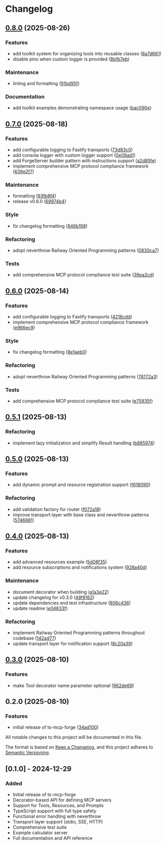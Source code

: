 # Changelog

## [0.8.0](https://github.com/lrangell/ts-mcp-forge/compare/v0.7.0...v0.8.0) (2025-08-26)

### Features

- add toolkit system for organizing tools into reusable classes ([8a7d661](https://github.com/lrangell/ts-mcp-forge/commit/8a7d6613ac62130f1a6fcd8fdfd6ae473fcf4613))
- disable pino when custom logger is provided ([8b1b7eb](https://github.com/lrangell/ts-mcp-forge/commit/8b1b7eb3ab888f61a4ba6a10fda0badd1088d508))

### Maintenance

- linting and formatting ([91bd95f](https://github.com/lrangell/ts-mcp-forge/commit/91bd95f65a1c4f59a4a9b338eb0508d053afeaca))

### Documentation

- add toolkit examples demonstrating namespace usage ([bac090e](https://github.com/lrangell/ts-mcp-forge/commit/bac090ebf7ec48d6202db7b416f81d23a2a40319))

## [0.7.0](https://github.com/lrangell/ts-mcp-forge/compare/v0.5.1...v0.7.0) (2025-08-18)

### Features

- add configurable logging to Fastify transports ([73d83c0](https://github.com/lrangell/ts-mcp-forge/commit/73d83c03fa276333fd24535d5cf28bfe98854429))
- add consola logger with custom logger support ([0e08ad1](https://github.com/lrangell/ts-mcp-forge/commit/0e08ad18b29ff69db8ddfb6118c4be6d06f0b124))
- add ForgeServer builder pattern with instructions support ([a2d85fe](https://github.com/lrangell/ts-mcp-forge/commit/a2d85fe63e83007ce5c2b1af377a695483063567))
- implement comprehensive MCP protocol compliance framework ([638e2f7](https://github.com/lrangell/ts-mcp-forge/commit/638e2f719c447ead27a5843a04f3378a1d8bf20d))

### Maintenance

- formatting ([93fb8f4](https://github.com/lrangell/ts-mcp-forge/commit/93fb8f49495a935af19f7218b97003204bef02c1))
- release v0.6.0 ([69974b4](https://github.com/lrangell/ts-mcp-forge/commit/69974b4b7834ada6f5c40239835b5f17a65726c6))

### Style

- fix changelog formatting ([846b198](https://github.com/lrangell/ts-mcp-forge/commit/846b198708e1ce3a839636c811bb8ee4827b117a))

### Refactoring

- adopt neverthrow Railway Oriented Programming patterns ([0830ca7](https://github.com/lrangell/ts-mcp-forge/commit/0830ca79aaafe27efb545bed5c86f4bf80d2db33))

### Tests

- add comprehensive MCP protocol compliance test suite ([39ea2cd](https://github.com/lrangell/ts-mcp-forge/commit/39ea2cdfdf0b00e6a4d00727f729ff950ee5836f))

## [0.6.0](https://github.com/lrangell/ts-mcp-forge/compare/v0.5.1...v0.6.0) (2025-08-14)

### Features

- add configurable logging to Fastify transports ([4218cdd](https://github.com/lrangell/ts-mcp-forge/commit/4218cdd80cdfeb6e9aea733e3f3e4e5d186a9794))
- implement comprehensive MCP protocol compliance framework ([e966ec9](https://github.com/lrangell/ts-mcp-forge/commit/e966ec99db2d3397fffa4bf91da538c9baa28a1f))

### Style

- fix changelog formatting ([8e1aeb0](https://github.com/lrangell/ts-mcp-forge/commit/8e1aeb01468fa23824d39b451afa11b2e1316dbc))

### Refactoring

- adopt neverthrow Railway Oriented Programming patterns ([78172a3](https://github.com/lrangell/ts-mcp-forge/commit/78172a329fe10709071feb1358a31d9dbda29f14))

### Tests

- add comprehensive MCP protocol compliance test suite ([e75935f](https://github.com/lrangell/ts-mcp-forge/commit/e75935f1fd0df082486fae2e357d2b5b32ff615b))

## [0.5.1](https://github.com/lrangell/ts-mcp-forge/compare/v0.5.0...v0.5.1) (2025-08-13)

### Refactoring

- implement lazy initialization and simplify Result handling ([b885974](https://github.com/lrangell/ts-mcp-forge/commit/b8859744b37bb2e0194a42537f66cd45f828f0a3))

## [0.5.0](https://github.com/lrangell/ts-mcp-forge/compare/v0.4.0...v0.5.0) (2025-08-13)

### Features

- add dynamic prompt and resource registration support ([f618090](https://github.com/lrangell/ts-mcp-forge/commit/f618090a39471396567f339742ddc1444e8ab194))

### Refactoring

- add validation factory for router ([f072a18](https://github.com/lrangell/ts-mcp-forge/commit/f072a186b4633bf358453e89e2c551019f8748b4))
- improve transport layer with base class and neverthrow patterns ([5746881](https://github.com/lrangell/ts-mcp-forge/commit/574688100f7f72ce9939ce8642ff6ce9c13e3b85))

## [0.4.0](https://github.com/lrangell/ts-mcp-forge/compare/v0.3.0...v0.4.0) (2025-08-13)

### Features

- add advanced resources example ([5d08f35](https://github.com/lrangell/ts-mcp-forge/commit/5d08f355cadc3bc5ae4309239b9b319a5acccd85))
- add resource subscriptions and notifications system ([928a40d](https://github.com/lrangell/ts-mcp-forge/commit/928a40dd78e80f35eb48acdf097d7553a2481e60))

### Maintenance

- document decorator when building ([a1a3e22](https://github.com/lrangell/ts-mcp-forge/commit/a1a3e223774f09de9f3bcddea81a1f3dfb456b81))
- update changelog for v0.3.0 ([48f9162](https://github.com/lrangell/ts-mcp-forge/commit/48f916261dd1ce1f65b36644883477bc644cf2ba))
- update dependencies and test infrastructure ([806c436](https://github.com/lrangell/ts-mcp-forge/commit/806c436ffd1eb599b92c5bb0fccc904a751d04dc))
- update readme ([e04633f](https://github.com/lrangell/ts-mcp-forge/commit/e04633fbb2832157cc4946c63bef475e645ba7df))

### Refactoring

- implement Railway Oriented Programming patterns throughout codebase ([142ad77](https://github.com/lrangell/ts-mcp-forge/commit/142ad77e7255fec8d7dd48db35731386f7bfce3d))
- update transport layer for notification support ([8c20a39](https://github.com/lrangell/ts-mcp-forge/commit/8c20a3923d3f9dcc65752dfbd0d49cf67b0bbfc4))

## [0.3.0](https://github.com/lrangell/ts-mcp-forge/compare/v0.2.0...v0.3.0) (2025-08-10)

### Features

- make Tool decorator name parameter optional ([962de69](https://github.com/lrangell/ts-mcp-forge/commit/962de690763e64c019beb5c6214c1591cfcd2347))

## 0.2.0 (2025-08-10)

### Features

- initial release of ts-mcp-forge ([34ad100](https://github.com/lrangell/ts-mcp-forge/commit/34ad10087e25b476c25e5e8194746f4722ffd179))

All notable changes to this project will be documented in this file.

The format is based on [Keep a Changelog](https://keepachangelog.com/en/1.0.0/),
and this project adheres to [Semantic Versioning](https://semver.org/spec/v2.0.0.html).

## [0.1.0] - 2024-12-29

### Added

- Initial release of ts-mcp-forge
- Decorator-based API for defining MCP servers
- Support for Tools, Resources, and Prompts
- TypeScript support with full type safety
- Functional error handling with neverthrow
- Transport layer support (stdio, SSE, HTTP)
- Comprehensive test suite
- Example calculator server
- Full documentation and API reference
